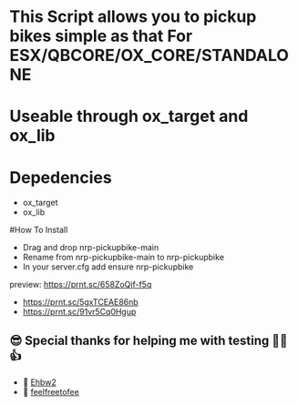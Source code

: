 # This Script allows you to pickup bikes simple as that For ESX/QBCORE/OX_CORE/STANDALONE

# Useable through ox_target and ox_lib

# Depedencies
- ox_target
- ox_lib

#How To Install
- Drag and drop nrp-pickupbike-main
- Rename from nrp-pickupbike-main to nrp-pickupbike
- In your server.cfg add ensure nrp-pickupbike

preview: https://prnt.sc/658ZoQjf-f5q
- https://prnt.sc/5gxTCEAE86nb
- https://prnt.sc/91vr5Cq0Hgup
## 😎 Special thanks for helping me with testing 👊😉👍
- 💪 [Ehbw2](https://github.com/Ehbw2)
- 💪 [feelfreetofee](https://github.com/feelfreetofee)
